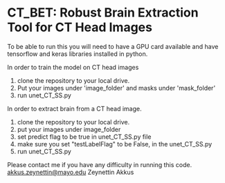 # CT_BET: Robust Brain Extraction Tool for CT Head Images
To be able to run this you will need to have a GPU card available and have tensorflow and keras libraries installed in python.

In order to train the model on CT head images
1) clone the repository to your local drive. 
2) Put your images under 'image_folder' and masks under 'mask_folder'
3) run unet_CT_SS.py

In order to extract brain from a CT head image.
1) clone the repository to your local drive.
2) put your images under image_folder
3) set predict flag to be true in unet_CT_SS.py file
4) make sure you set "testLabelFlag" to be False, in the unet_CT_SS.py
5) run unet_CT_SS.py

Please contact me if you have any difficulty in running this code.
akkus.zeynettin@mayo.edu
Zeynettin Akkus

